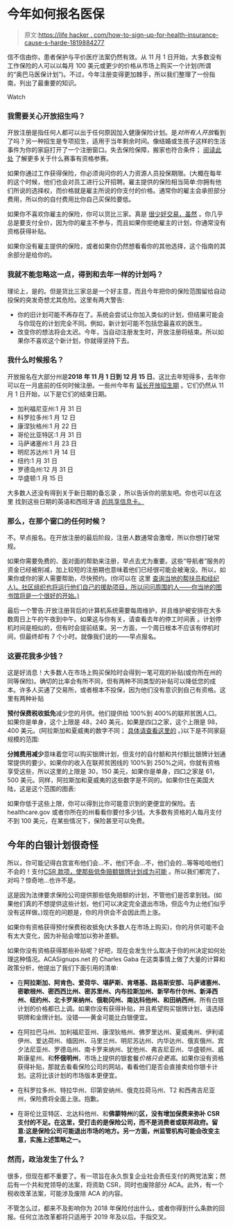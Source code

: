 # 今年如何报名医保

> 原文:[https://life hacker . com/how-to-sign-up-for-health-insurance-cause-s-harde-1819884277](https://lifehacker.com/how-to-sign-up-for-health-insurance-because-it-s-harde-1819884277)

信不信由你，患者保护与平价医疗法案仍然有效。从 11 月 1 日开始，大多数没有工作保险的人可以以每月 100 美元或更少的价格从市场上购买一个计划(所谓的“奥巴马医保计划”)。不过，今年注册变得更加棘手，所以我们整理了一份指南，列出了最重要的知识。

Watch

### 我需要关心开放招生吗？

开放注册是指任何人都可以出于任何原因加入健康保险计划。是*对所有人开放*看到了吗？另一种招生是专项招生，适用于当年剩余时间。像结婚或生孩子这样的生活事件为你的家庭打开了一个注册窗口。失去保险保障，搬家也符合条件； [阅读此处](https://www.healthcare.gov/glossary/qualifying-life-event/) 了解更多关于什么赛事有资格参赛。

如果你通过工作获得保险，你必须询问你的人力资源人员投保期限。(大概在每年的这个时候，他们也会对员工进行公开招聘。雇主提供的保险相当简单:你拥有他们所说的选择权，而价格就是雇主所说的你支付的价格。通常你的雇主会承担部分费用，所以你的自付费用比你自己买保险要低。

如果你不喜欢你雇主的保险，你可以货比三家。真是 [很少好交易，虽然](https://www.healthcare.gov/have-job-based-coverage/change-to-marketplace-plan/) 。你几乎总是要支付全价，因为你的雇主不参与，而且如果你拒绝雇主的计划，你通常没有资格获得补贴。

如果你没有雇主提供的保险，或者如果你仍然想看看你的其他选择，这个指南的其余部分是给你的。

### 我就不能忽略这一点，得到和去年一样的计划吗？

理论上，是的。但是货比三家总是一个好主意，而且今年把你的保险范围留给自动投保的突发奇想尤其危险。这里有两大警告:

*   你的旧计划可能不再存在了。系统会尝试让你加入类似的计划，但结果可能会与你现在的计划完全不同。例如，新计划可能不包括您最喜欢的医生。
*   改变你的想法将会太迟。今年，当自动注册发生时，开放注册将结束。所以如果你不喜欢这个新计划，你就得坚持下去。

### 我什么时候报名？

开放报名在大部分州是**2018 年 11 月 1 日到 12 月 15 日**。这比去年短得多，去年你可以在一月底前的任何时候注册。一些州今年有 [延长开放招生期](http://acasignups.net/17/09/07/when-2018-open-enrollment-period-your-state) 。它们仍然从 11 月 1 日开始，以下是它们的结束日期。

*   加利福尼亚州:1 月 31 日
*   科罗拉多州:1 月 12 日
*   康涅狄格州:1 月 22 日
*   哥伦比亚特区:1 月 31 日
*   马萨诸塞州:1 月 23 日
*   明尼苏达州:1 月 14 日
*   纽约:1 月 31 日
*   罗德岛州:12 月 31 日
*   华盛顿:1 月 15 日

大多数人还没有得到关于新日期的备忘录 ，所以告诉你的朋友吧。你也可以在这里 找到这些日期的英语和西班牙语 [的共享信息卡。](https://twitter.com/charles_gaba/status/922566642827014144)

### 那么，在那个窗口的任何时候？

不。早点报名。在开放注册的最后阶段，注册人数通常会激增，所以你想打破常规。

如果你需要免费的、面对面的帮助来注册，早点去尤为重要。这些“导航者”服务的资金已经被削减，加上较短的注册期也意味着他们已经很可能会被淹没。所以，如果你或你的家人需要帮助，尽快预约。(你可以在 这里 [查询当地的帮扶员和经纪人)。社区组织也将运行他们自己的援助项目，所以问问周围的人——你当地的图书馆将是一个很好的开始。)](https://localhelp.healthcare.gov/#/)

最后一个警告:开放注册背后的计算机系统需要每周维护，并且维护被安排在大多数周日上午的午夜到中午。如果这与你有关，请查看去年的停工时间表 。计划停机时间是相似的，但有时会提前结束。另一方面，一个周日根本不应该有停机时间，但最终却有 7 个小时。就像我们说的——早点报名。

### 这要花我多少钱？

这是好消息！大多数人在市场上购买保险时会得到一笔可观的补贴(或你所在州的同等保险)。确切的比率会有所不同，但有两种不同类型的补贴可以降低您的成本。许多人买通了交易所，或者根本不投保，因为他们没有意识到自己有资格。这里有两种补贴

**预付保费税收抵免**减少您的月供。他们提供给 100%到 400%的联邦贫困人口。如果你是单身，这个上限是 48，240 美元，如果是四口之家，这个上限是 98，400 美元。(阿拉斯加和夏威夷的数字不同； [具体请查看这里的](https://q1medicare.com/q1group/MedicareAdvantagePartD/Blog.php) 。)以下是不同家庭规模的范围:

**分摊费用减少**意味着您可以购买银牌计划，但支付的自付额和共付额比银牌计划通常提供的要少。如果你的收入在联邦贫困线的 100%到 250%之间，你就有资格享受这些，所以这里的上限是 30，150 美元，如果你是单身，四口之家是 61，500 美元。同样，阿拉斯加和夏威夷的这些数字是不同的。如果你住在美国大陆，这是这个范围的图表:

如果你低于这些上限，你可以得到比你可能意识到的更便宜的保险。去 healthcare.gov 或者你所在的州看看你要付多少钱。大多数有资格的人每月支付不到 100 美元，在某些情况下，保险甚至可以免费。

## 今年的白银计划很奇怪

所以，你可能记得白宫宣布他们会...不，他们不会...不，他们会的...等等哈哈他们不会的！支付[CSR 款项，使那些低免赔额银牌计划成为可能](https://vitals.lifehacker.com/your-insurance-premiums-could-be-huge-next-year-and-he-1797946384) 。所以我们都完了，对吗？惊奇地...也许不是。

这是因为法律要求保险公司提供那些低免赔额的计划，不管他们是否拿到钱。(如果他们真的不想提供这些计划，他们可以决定完全退出市场，但迄今为止他们似乎没有这样做。)现在的问题是，你的月供会不会因此而上涨。

如果你有资格获得预付保费税收抵免(大多数人在市场上购买)，你的月供可能不会有太大变化，因为补贴会增加以弥补差额。

如果你没有资格获得那些补贴呢？好吧，现在会发生什么取决于你的州决定如何处理这种情况。ACASignups.net 的 Charles Gaba 在这类事情上做了大量的计算和政策分析，他提出了我们下面引用的清单:

*   在**阿拉斯加、阿肯色、爱荷华、堪萨斯、肯塔基、路易斯安那、马萨诸塞州、密歇根州、密西西比州、密苏里州、内布拉斯加州、新罕布什尔州、新泽西州、纽约州、北卡罗来纳州、俄勒冈州、南达科他州、**和**田纳西州**，所有白银计划的价格都已上调。如果你没有获得补贴，并且希望购买银牌计划，请选择铜牌和金牌计划。没错——黄金可能比白银便宜。

*   在阿拉巴马州、加利福尼亚州、康涅狄格州、佛罗里达州、夏威夷州、伊利诺伊州、爱达荷州、缅因州、马里兰州、明尼苏达州、内华达州、俄亥俄州、宾夕法尼亚州、罗德岛州、南卡罗来纳州、犹他州、弗吉尼亚州、华盛顿州、威斯康星州、和**怀俄明州**，市场上提供的银套餐*价格只会更高*。如果你没有资格获得补贴，那就去看看保险公司的网站，看看他们是否会直接卖给你银卡计划。这将比该计划的市场版本更便宜。
*   在科罗拉多州、特拉华州、印第安纳州、俄克拉荷马州、T2 和西弗吉尼亚州，保险费将全面上涨。抱歉。
*   在哥伦比亚特区、北达科他州、和**佛蒙特州**的**区，没有增加保费来弥补 CSR 支付的不足。在这里，受打击的是保险公司，而不是消费者或联邦政府。留意:这是保险公司可能退出市场的地方。另一方面，州监管机构可能会改变主意，实施上述策略之一。**

### 然而，政治发生了什么？

很多，但现在都不重要了。有一项旨在永久恢复企业社会责任支付的两党法案；然后有一个共和党领导的法案，将资助 CSR，同时也废除部分 ACA。此外，有一个税收改革法案，可能涉及废除 ACA 的内容。

不管怎么过，都来不及影响你为 2018 年保险付出什么，或者你得到什么条款的回报。任何立法改革都将只适用于 2019 年及以后。手指交叉。